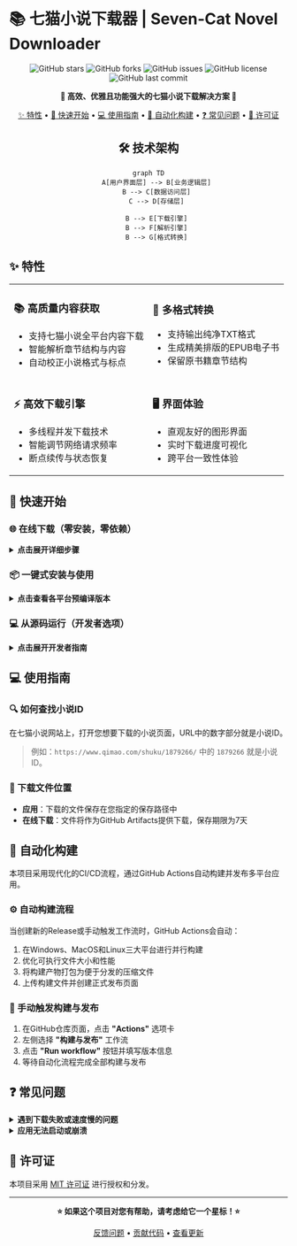 # 📚 七猫小说下载器 | Seven-Cat Novel Downloader

<div align="center">

![GitHub stars](https://img.shields.io/github/stars/rabbits0209/seven-cat?style=flat-square&logo=github)
![GitHub forks](https://img.shields.io/github/forks/rabbits0209/seven-cat?style=flat-square&logo=github)
![GitHub issues](https://img.shields.io/github/issues/rabbits0209/seven-cat?style=flat-square&logo=github)
![GitHub license](https://img.shields.io/github/license/rabbits0209/seven-cat?style=flat-square)
![GitHub last commit](https://img.shields.io/github/last-commit/rabbits0209/seven-cat?style=flat-square)

**🌟 高效、优雅且功能强大的七猫小说下载解决方案 🌟**

[✨ 特性](#-特性) • 
[🚀 快速开始](#-快速开始) • 
[💻 使用指南](#-使用指南) • 
[🔄 自动化构建](#-自动化构建) • 
[❓ 常见问题](#-常见问题) • 
[📜 许可证](#-许可证)


## 🛠 技术架构

```mermaid
graph TD
    A[用户界面层] --> B[业务逻辑层]
    B --> C[数据访问层]
    C --> D[存储层]

    B --> E[下载引擎]
    B --> F[解析引擎]
    B --> G[格式转换]
```

</div>

## ✨ 特性

<table>
  <tr>
    <td>
      <h3>📚 高质量内容获取</h3>
      <ul>
        <li>支持七猫小说全平台内容下载</li>
        <li>智能解析章节结构与内容</li>
        <li>自动校正小说格式与标点</li>
      </ul>
    </td>
    <td>
      <h3>🔄 多格式转换</h3>
      <ul>
        <li>支持输出纯净TXT格式</li>
        <li>生成精美排版的EPUB电子书</li>
        <li>保留原书籍章节结构</li>
      </ul>
    </td>
  </tr>
  <tr>
    <td>
      <h3>⚡ 高效下载引擎</h3>
      <ul>
        <li>多线程并发下载技术</li>
        <li>智能调节网络请求频率</li>
        <li>断点续传与状态恢复</li>
      </ul>
    </td>
    <td>
      <h3>🖥️ 界面体验</h3>
      <ul>
        <li>直观友好的图形界面</li>
        <li>实时下载进度可视化</li>
        <li>跨平台一致性体验</li>
      </ul>
    </td>
  </tr>
</table>

## 🚀 快速开始

### 🌐 在线下载（零安装，零依赖）

<details>
<summary><b>点击展开详细步骤</b></summary>

利用GitHub Actions的强大功能，无需在本地安装任何软件即可下载小说：

1. 在GitHub仓库页面，点击 **"Actions"** 选项卡
2. 左侧选择 **"七猫小说下载"** 工作流
3. 点击 **"Run workflow"** 按钮
4. 填写以下信息：
   - **小说ID**：从七猫小说页面获取
   - **输出目录**：选填
5. 点击 **"Run workflow"** 开始下载
6. 下载完成后，点击运行记录中的 **"Summary"** 标签
7. 在 **"Artifacts"** 部分找到并下载小说文件（保存期限为7天）

</details>

### 📦 一键式安装与使用

<details>
<summary><b>点击查看各平台预编译版本</b></summary>

从 [📥 官方发布页](https://github.com/rabbits0209/seven-cat/releases) 下载适合您系统的预编译版本：

| 平台 | 下载链接 | 说明 |
|------|---------|------|
| Windows | [`Fanqie-Novel-Downloader-Windows.zip`](https://github.com/rabbits0209/seven-cat/releases) | 解压后双击运行 `七猫小说下载器.exe` |
| MacOS | [`Fanqie-Novel-Downloader-MacOS.zip`](https://github.com/rabbits0209/seven-cat/releases) | 解压后运行 `七猫小说下载器` 应用 |
| Linux | [`Fanqie-Novel-Downloader-Linux.zip`](https://github.com/rabbits0209/seven-cat/releases) | 解压后运行 `七猫小说下载器` 可执行文件 |

</details>

### 💻 从源码运行（开发者选项）

<details>
<summary><b>点击展开开发者指南</b></summary>

```bash
# 1. 克隆代码仓库
git clone https://github.com/rabbits0209/seven-cat.git
cd seven-cat

# 2. 安装依赖库
pip install -r requirements.txt

# 3. 启动应用
python main.py
```

</details>

## 💻 使用指南

### 🔍 如何查找小说ID

在七猫小说网站上，打开您想要下载的小说页面，URL中的数字部分就是小说ID。

> 例如：`https://www.qimao.com/shuku/1879266/` 中的 `1879266` 就是小说ID。

### 📂 下载文件位置

- **应用**：下载的文件保存在您指定的保存路径中
- **在线下载**：文件将作为GitHub Artifacts提供下载，保存期限为7天

## 🔄 自动化构建

本项目采用现代化的CI/CD流程，通过GitHub Actions自动构建并发布多平台应用。

### ⚙️ 自动构建流程

当创建新的Release或手动触发工作流时，GitHub Actions会自动：

1. 在Windows、MacOS和Linux三大平台进行并行构建
2. 优化可执行文件大小和性能
3. 将构建产物打包为便于分发的压缩文件
4. 上传构建文件并创建正式发布页面

### 🚀 手动触发构建与发布

1. 在GitHub仓库页面，点击 **"Actions"** 选项卡
2. 左侧选择 **"构建与发布"** 工作流
3. 点击 **"Run workflow"** 按钮并填写版本信息
4. 等待自动化流程完成全部构建与发布

## ❓ 常见问题

<details>
<summary><b>遇到下载失败或速度慢的问题</b></summary>

- 尝试关闭代理
- 确保小说ID正确
- 确保网络连接稳定
</details>

<details>
<summary><b>应用无法启动或崩溃</b></summary>

- 确保您下载了正确的操作系统版本
- 检查系统是否满足最低要求
- 尝试重新下载最新版本

</details>

## 📜 许可证

本项目采用 [MIT 许可证](LICENSE) 进行授权和分发。

---

<div align="center">

**⭐ 如果这个项目对您有帮助，请考虑给它一个星标！⭐**

[反馈问题](https://github.com/rabbits0209/seven-cat/issues) • 
[贡献代码](https://github.com/rabbits0209/seven-cat/pulls) • 
[查看更新](https://github.com/rabbits0209/seven-cat/releases)

</div>
